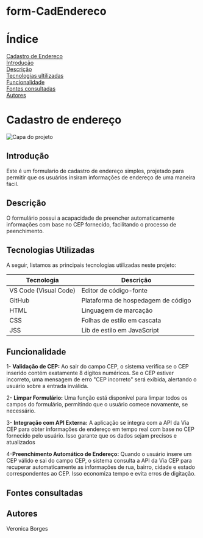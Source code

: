 # form-CadEndereco

# Índice

[Cadastro de Endereço](#form-cadendereco)  
[Introdução](#introdu%C3%A7%C3%A3o)  
[Descrição](#descri%C3%A7%C3%A3o)  
[Tecnologias ultilizadas ](#tecnologias-utilizadas)  
[Funcionalidade](#funcionalidade)  
[Fontes consultadas ](#fontes-consultadas)   
[Autores](S#autores)  

# Cadastro de endereço 

![Capa do projeto](imag-tela.png)

## Introdução 
Este é um formulario de cadastro de endereço simples, projetado para permitir que os usuários insiram informações de endereço de uma maneira fácil.


## Descrição
O formulário possui a acapacidade de preencher automaticamente informações com base no CEP fornecido, facilitando o processo de peenchimento.


## Tecnologias Utilizadas

A seguir, listamos as principais tecnologias utilizadas neste projeto:

| Tecnologia         | Descrição             |
|--------------------|-----------------------|
| VS Code (Visual Code) | Editor de código-fonte  |
| GitHub             | Plataforma de hospedagem de código |
| HTML               | Linguagem de marcação  |
| CSS                | Folhas de estilo em cascata |
| JSS                | Lib de estilo em JavaScript |


## Funcionalidade 

1- **Validação de CEP:** Ao sair do campo CEP, o sistema verifica se o CEP inserido contém exatamente 8 dígitos numéricos. Se o CEP estiver incorreto, uma mensagem de erro "CEP incorreto" será exibida, alertando o usuário sobre a entrada inválida.

2- **Limpar Formulário:** Uma função está disponível para limpar todos os campos do formulário, permitindo que o usuário comece novamente, se necessário.

3- **Integração com API Externa:** A aplicação se integra com a API da Via CEP para obter informações de endereço em tempo real com base no CEP fornecido pelo usuário. Isso garante que os dados sejam precisos e atualizados

4-**Preenchimento Automático de Endereço:** Quando o usuário insere um CEP válido e sai do campo CEP, o sistema consulta a API da Via CEP para recuperar automaticamente as informações de rua, bairro, cidade e estado correspondentes ao CEP. Isso economiza tempo e evita erros de digitação.


## Fontes consultadas 

## Autores 
Veronica Borges
